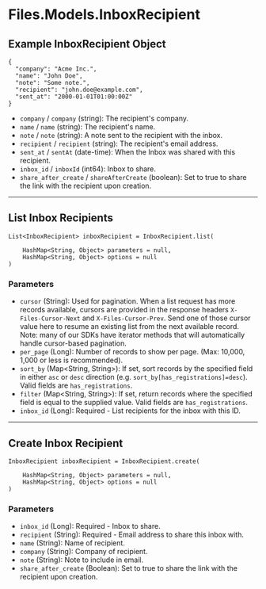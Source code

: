 # Files.Models.InboxRecipient

## Example InboxRecipient Object

```
{
  "company": "Acme Inc.",
  "name": "John Doe",
  "note": "Some note.",
  "recipient": "john.doe@example.com",
  "sent_at": "2000-01-01T01:00:00Z"
}
```

* `company` / `company`  (string): The recipient's company.
* `name` / `name`  (string): The recipient's name.
* `note` / `note`  (string): A note sent to the recipient with the inbox.
* `recipient` / `recipient`  (string): The recipient's email address.
* `sent_at` / `sentAt`  (date-time): When the Inbox was shared with this recipient.
* `inbox_id` / `inboxId`  (int64): Inbox to share.
* `share_after_create` / `shareAfterCreate`  (boolean): Set to true to share the link with the recipient upon creation.


---

## List Inbox Recipients

```
List<InboxRecipient> inboxRecipient = InboxRecipient.list(
    
    HashMap<String, Object> parameters = null,
    HashMap<String, Object> options = null
)
```

### Parameters

* `cursor` (String): Used for pagination.  When a list request has more records available, cursors are provided in the response headers `X-Files-Cursor-Next` and `X-Files-Cursor-Prev`.  Send one of those cursor value here to resume an existing list from the next available record.  Note: many of our SDKs have iterator methods that will automatically handle cursor-based pagination.
* `per_page` (Long): Number of records to show per page.  (Max: 10,000, 1,000 or less is recommended).
* `sort_by` (Map<String, String>): If set, sort records by the specified field in either `asc` or `desc` direction (e.g. `sort_by[has_registrations]=desc`). Valid fields are `has_registrations`.
* `filter` (Map<String, String>): If set, return records where the specified field is equal to the supplied value. Valid fields are `has_registrations`.
* `inbox_id` (Long): Required - List recipients for the inbox with this ID.


---

## Create Inbox Recipient

```
InboxRecipient inboxRecipient = InboxRecipient.create(
    
    HashMap<String, Object> parameters = null,
    HashMap<String, Object> options = null
)
```

### Parameters

* `inbox_id` (Long): Required - Inbox to share.
* `recipient` (String): Required - Email address to share this inbox with.
* `name` (String): Name of recipient.
* `company` (String): Company of recipient.
* `note` (String): Note to include in email.
* `share_after_create` (Boolean): Set to true to share the link with the recipient upon creation.
